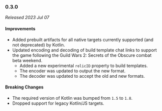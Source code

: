 ### 0.3.0

_Released 2023 Jul 07_

#### Improvements

- Added prebuilt artifacts for all native targets currently supported (and not 
  deprecated) by Kotlin.
- Updated encoding and decoding of build template chat links to support the game
  following the Guild Wars 2: Secrets of the Obscure combat beta weekend.
  - Added a new experimental `relicID` property to build templates.
  - The encoder was updated to output the new format.
  - The decoder was updated to accept the old and new formats.

#### Breaking Changes

- The required version of Kotlin was bumped from `1.5` to `1.8`.
- Dropped support for legacy Kotlin/JS targets.